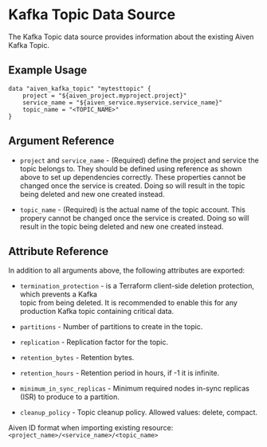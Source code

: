 # Kafka Topic Data Source

The Kafka Topic data source provides information about the existing Aiven Kafka Topic.

## Example Usage

```hcl
data "aiven_kafka_topic" "mytesttopic" {
    project = "${aiven_project.myproject.project}"
    service_name = "${aiven_service.myservice.service_name}"
    topic_name = "<TOPIC_NAME>"
}
```

## Argument Reference

* `project` and `service_name` - (Required) define the project and service the topic belongs to.
They should be defined using reference as shown above to set up dependencies correctly.
These properties cannot be changed once the service is created. Doing so will result in
the topic being deleted and new one created instead.

* `topic_name` - (Required) is the actual name of the topic account. This propery cannot be changed
once the service is created. Doing so will result in the topic being deleted and new one
created instead.

## Attribute Reference

In addition to all arguments above, the following attributes are exported:

* `termination_protection` - is a Terraform client-side deletion protection, which prevents a Kafka  
topic from being deleted. It is recommended to enable this for any production Kafka topic 
containing critical data.

* `partitions` - Number of partitions to create in the topic.

* `replication` - Replication factor for the topic.

* `retention_bytes` - Retention bytes.

* `retention_hours` - Retention period in hours, if -1 it is infinite.

* `minimum_in_sync_replicas` - Minimum required nodes in-sync replicas (ISR) to produce to a partition.

* `cleanup_policy` - Topic cleanup policy. Allowed values: delete, compact.

Aiven ID format when importing existing resource: `<project_name>/<service_name>/<topic_name>`

